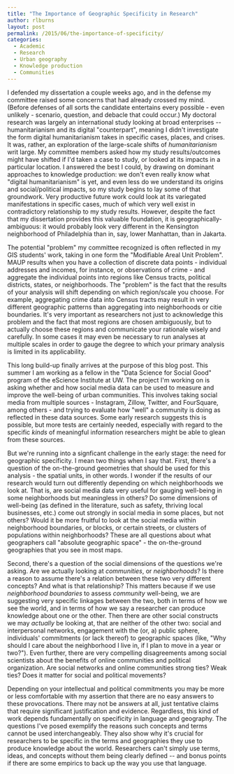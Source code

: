 ```yaml
---
title: "The Importance of Geographic Specificity in Research"
author: rlburns
layout: post
permalink: /2015/06/the-importance-of-specificity/
categories:
  - Academic
  - Research
  - Urban geography
  - Knowledge production
  - Communities
---
```


I defended my dissertation a couple weeks ago, and in the defense my committee raised some concerns that had already crossed my mind. (Before defenses of all sorts the candidate entertains every possible - even unlikely - scenario, question, and debacle that could occur.) My doctoral research was largely an international study looking at broad enterprises -- humanitarianism and its digital "counterpart", meaning I didn't investigate the form digital humanitarianism takes in specific cases, places, and crises. It was, rather, an exploration of the large-scale shifts of *humanitarianism* writ large. My committee members asked how my study results/outcomes might have shifted if I'd taken a case to study, or looked at its impacts in a particular location. I answered the best I could, by drawing on dominant approaches to knowledge production: we don't even really know what "digital humanitarianism" is yet, and even less do we understand its origins and social/political impacts, so my study begins to lay some of that groundwork. Very productive future work could look at its variegated manifestations in specific cases, much of which very well exist in contradictory relationship to my study results. However, despite the fact that my dissertation provides this valuable foundation, it is geographically-ambiguous: it would probably look very different in the Kensington neighborhood of Philadelphia than in, say, lower Manhattan, than in Jakarta. 

The potential "problem" my committee recognized is often reflected in my GIS students' work, taking in one form the "Modifiable Areal Unit Problem". MAUP results when you have a collection of discrete data points - individual addresses and incomes, for instance, or observations of crime - and aggregate the individual points into regions like Census tracts, political districts, states, or neighborhoods. The "problem" is the fact that the results of your analysis will shift depending on which region/scale you choose. For example, aggregating crime data into Census tracts may result in very different geographic patterns than aggregating into neighborhoods or citie boundaries. It's very important as researchers not just to acknowledge this problem and the fact that most regions are chosen ambiguously, but to actually choose these regions and communicate your rationale wisely and carefully. In some cases it may even be necessary to run analyses at multiple scales in order to gauge the degree to which your primary analysis is limited in its applicability.

This long build-up finally arrives at the purpose of this blog post. This summer I am working as a fellow in the "Data Science for Social Good" program of the eScience Institute at UW. The project I'm working on is asking whether and how social media data can be used to measure and improve the well-being of urban communities. This involves taking social media from multiple sources - Instagram, Zillow, Twitter, and FourSquare, among others - and trying to evaluate how "well" a community is doing as reflected in these data sources. Some early research suggests this is possible, but more tests are certainly needed, especially with regard to the specific *kinds* of meaningful information researchers might be able to glean from these sources.

But we're running into a signficant challenge in the early stage: the need for geographic specificity. I mean two things when I say that. First, there's a question of the on-the-ground geometries that should be used for this analysis - the spatial units, in other words. I wonder if the results of our research would turn out differently depending on which neighborhoods we look at. That is, are social media data very useful for gauging well-being in some neighborhoods but meaningless in others? Do some dimensions of well-being (as defined in the literature, such as safety, thriving local businesses, etc.) come out strongly in social media in some places, but not others? Would it be more fruitful to look at the social media within neighborhood boundaries, or blocks, or certain streets, or clusters of populations within neighborhoods? These are all questions about what geographers call "absolute geographic space" - the on-the-ground geographies that you see in most maps. 

Second, there's a question of the social dimensions of the questions we're asking. Are we actually looking at *communities*, or *neighborhoods*? Is there a reason to assume there's a relation between these two very different concepts? And what is that relationship? This matters because if we use *neighborhood boundaries* to assess *community* well-being, we are suggesting very specific linkages between the two, both in terms of how we see the world, and in terms of how we say a researcher can produce knowledge about one or the other. Then there are other social constructs we may *actually* be looking at, that are neither of the other two: social and interpersonal networks, engagement with the (or, a) public sphere, individuals' commitments (or lack thereof) to geographic spaces (like, "Why should I care about the neighborhood I live in, if I plan to move in a year or two?"). Even further, there are very compelling disagreements among social scientists about the benefits of online communities and political organization. Are social networks and online communities strong ties? Weak ties? Does it matter for social and political movements? 

Depending on your intellectual and political commitments you may be more or less comfortable with my assertion that there are no easy answers to these provocations. There may not be answers at all, just tentative claims that require significant justification and evidence. Regardless, this kind of work depends fundamentally on specificity in language and geography. The questions I've posed exemplify the reasons such concepts and terms cannot be used interchangeably. They also show why it's crucial for researchers to be specific in the terms and geographies they use to produce knowledge about the world. Researchers can't simply use terms, ideas, and concepts without them being clearly defined -- and bonus points if there are some empirics to back up the way you use that language.
